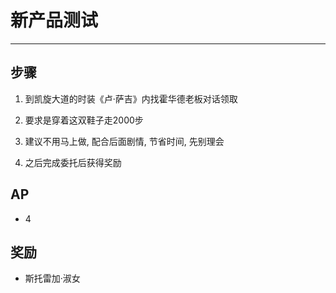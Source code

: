 # 新产品测试

---

## 步骤

1. 到凯旋大道的时装《卢·萨吉》内找霍华德老板对话领取

2. 要求是穿着这双鞋子走2000步

3. 建议不用马上做, 配合后面剧情, 节省时间, 先别理会

4. 之后完成委托后获得奖励

## AP

- 4

## 奖励

- 斯托雷加·淑女